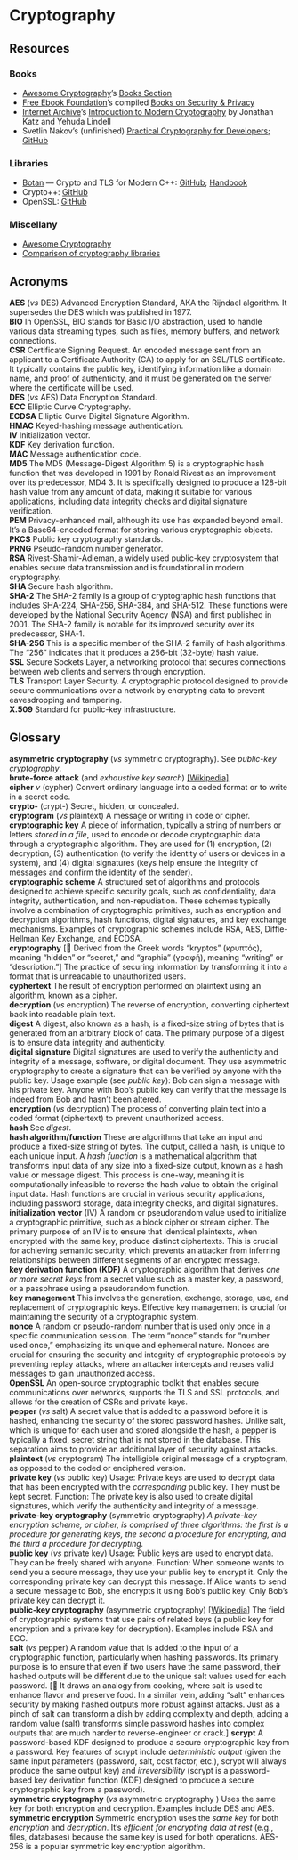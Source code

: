 # Cryptography

## Resources

### Books

- [Awesome Cryptography](https://github.com/sobolevn/awesome-cryptography)’s [Books Section](https://github.com/sobolevn/awesome-cryptography?tab=readme-ov-file#books)
- [Free Ebook Foundation](https://github.com/EbookFoundation)’s compiled [Books on Security & Privacy](https://github.com/EbookFoundation/free-programming-books/blob/main/books/free-programming-books-subjects.md#security--privacy)
- [Internet Archive](https://archive.org/)’s [Introduction to Modern Cryptography](https://ia600907.us.archive.org/1/items/strategic_intelligence_network/communication/encryption/introduction_to_modern_cryptography.pdf) by Jonathan Katz and Yehuda Lindell
- Svetlin Nakov’s (unfinished) [Practical Cryptography for Developers](https://cryptobook.nakov.com/); [GitHub](https://github.com/nakov/Practical-Cryptography-for-Developers-Book)

### Libraries

- [Botan](https://botan.randombit.net/) — Crypto and TLS for Modern C++: [GitHub](https://github.com/randombit/botan); [Handbook](https://botan.randombit.net/handbook/)
- Crypto++: [GitHub](https://github.com/weidai11/cryptopp)
- OpenSSL: [GitHub](https://github.com/openssl/openssl)

### Miscellany

- [Awesome Cryptography](https://github.com/sobolevn/awesome-cryptography)
- [Comparison of cryptography libraries](https://en.wikipedia.org/wiki/Comparison_of_cryptography_libraries)

## Acronyms

__AES__ (_vs_ DES) Advanced Encryption Standard, AKA the Rijndael algorithm. It supersedes the DES which was published in 1977.  
__BIO__ In OpenSSL, BIO stands for Basic I/O abstraction, used to handle various data streaming types, such as files, memory buffers, and network connections.  
__CSR__ Certificate Signing Request. An encoded message sent from an applicant to a Certificate Authority (CA) to apply for an SSL/TLS certificate. It typically contains the public key, identifying information like a domain name, and proof of authenticity, and it must be generated on the server where the certificate will be used.  
__DES__ (_vs_ AES) Data Encryption Standard.  
__ECC__ Elliptic Curve Cryptography.  
__ECDSA__ Elliptic Curve Digital Signature Algorithm.  
__HMAC__ Keyed-hashing message authentication.  
__IV__ Initialization vector.  
__KDF__ Key derivation function.  
__MAC__ Message authentication code.  
__MD5__ The MD5 (Message-Digest Algorithm 5) is a cryptographic hash function that was developed in 1991 by Ronald Rivest as an improvement over its predecessor, MD4 3. It is specifically designed to produce a 128-bit hash value from any amount of data, making it suitable for various applications, including data integrity checks and digital signature verification.  
__PEM__ Privacy-enhanced mail, although its use has expanded beyond email. It’s a Base64-encoded format for storing various cryptographic objects.  
__PKCS__ Public key cryptography standards.  
__PRNG__ Pseudo-random number generator.  
__RSA__ Rivest-Shamir-Adleman, a widely used public-key cryptosystem that enables secure data transmission and is foundational in modern cryptography.  
__SHA__ Secure hash algorithm.  
__SHA-2__ The SHA-2 family is a group of cryptographic hash functions that includes SHA-224, SHA-256, SHA-384, and SHA-512. These functions were developed by the National Security Agency (NSA) and first published in 2001. The SHA-2 family is notable for its improved security over its predecessor, SHA-1.  
__SHA-256__ This is a specific member of the SHA-2 family of hash algorithms. The “256” indicates that it produces a 256-bit (32-byte) hash value.  
__SSL__ Secure Sockets Layer, a networking protocol that secures connections between web clients and servers through encryption.  
__TLS__ Transport Layer Security. A cryptographic protocol designed to provide secure communications over a network by encrypting data to prevent eavesdropping and tampering.  
__X.509__	Standard for public-key infrastructure.  

## Glossary

__asymmetric cryptography__ (_vs_ symmetric cryptography). See _public-key cryptography_.  
__brute-force attack__ (and _exhaustive key search_) [[Wikipedia]](https://en.wikipedia.org/wiki/Brute-force_attack)  
__cipher__ _v_ (cypher) Convert ordinary language into a coded format or to write in a secret code.   
__crypto-__ (crypt-) Secret, hidden, or concealed.  
__cryptogram__ (_vs_ plaintext) A message or writing in code or cipher.  
__cryptographic key__ A piece of information, typically a string of numbers or letters _stored in a file_, used to encode or decode cryptographic data through a cryptographic algorithm. They are used for (1) encryption, (2) decryption, (3) authentication (to verify the identity of users or devices in a system), and (4) digital signatures (keys help ensure the integrity of messages and confirm the identity of the sender).  
__cryptographic scheme__ A structured set of algorithms and protocols designed to achieve specific security goals, such as confidentiality, data integrity, authentication, and non-repudiation. These schemes typically involve a combination of cryptographic primitives, such as encryption and decryption algorithms, hash functions, digital signatures, and key exchange mechanisms. Examples of cryptographic schemes include RSA, AES, Diffie-Hellman Key Exchange, and ECDSA.  
__cryptography__ [:scroll: Derived from the Greek words “kryptos” (κρυπτός), meaning “hidden” or “secret,” and “graphia” (γραφή), meaning “writing” or “description.”] The practice of securing information by transforming it into a format that is unreadable to unauthorized users.  
__cyphertext__ The result of encryption performed on plaintext using an algorithm, known as a cipher.  
__decryption__ (_vs_ encryption) The reverse of encryption, converting ciphertext back into readable plain text.  
__digest__ A digest, also known as a hash, is a fixed-size string of bytes that is generated from an arbitrary block of data. The primary purpose of a digest is to ensure data integrity and authenticity.  
__digital signature__ Digital signatures are used to verify the authenticity and integrity of a message, software, or digital document. They use asymmetric cryptography to create a signature that can be verified by anyone with the public key. Usage example (see _public key_): Bob can sign a message with his private key. Anyone with Bob’s public key can verify that the message is indeed from Bob and hasn’t been altered.  
__encryption__ (_vs_ decryption) The process of converting plain text into a coded format (ciphertext) to prevent unauthorized access.  
__hash__ See _digest_.  
__hash algorithm/function__ These are algorithms that take an input and produce a fixed-size string of bytes. The output, called a hash, is unique to each unique input. A _hash function_ is a mathematical algorithm that transforms input data of any size into a fixed-size output, known as a hash value or message digest. This process is one-way, meaning it is computationally infeasible to reverse the hash value to obtain the original input data. Hash functions are crucial in various security applications, including password storage, data integrity checks, and digital signatures.  
__initialization vector__ (IV) A random or pseudorandom value used to initialize a cryptographic primitive, such as a block cipher or stream cipher. The primary purpose of an IV is to ensure that identical plaintexts, when encrypted with the same key, produce distinct ciphertexts. This is crucial for achieving semantic security, which prevents an attacker from inferring relationships between different segments of an encrypted message.  
__key derivation function (KDF)__ A cryptographic algorithm that derives _one or more secret keys_ from a secret value such as a master key, a password, or a passphrase using a pseudorandom function.  
__key management__ This involves the generation, exchange, storage, use, and replacement of cryptographic keys. Effective key management is crucial for maintaining the security of a cryptographic system.  
__nonce__ A random or pseudo-random number that is used only once in a specific communication session. The term “nonce” stands for “number used once,” emphasizing its unique and ephemeral nature. Nonces are crucial for ensuring the security and integrity of cryptographic protocols by preventing replay attacks, where an attacker intercepts and reuses valid messages to gain unauthorized access.  
__OpenSSL__ An open-source cryptographic toolkit that enables secure communications over networks, supports the TLS and SSL protocols, and allows for the creation of CSRs and private keys.  
__pepper__ (_vs_ salt) A secret value that is added to a password before it is hashed, enhancing the security of the stored password hashes. Unlike salt, which is unique for each user and stored alongside the hash, a pepper is typically a fixed, secret string that is not stored in the database. This separation aims to provide an additional layer of security against attacks.  
__plaintext__ (_vs_ cryptogram) The intelligible original message of a cryptogram, as opposed to the coded or enciphered version.  
__private key__ (_vs_ public key) Usage: Private keys are used to decrypt data that has been encrypted with the _corresponding_ public key. They must be kept secret. Function: The private key is also used to create digital signatures, which verify the authenticity and integrity of a message.  
__private-key cryptography__ (symmetric cryptography) _A private-key encryption scheme, or cipher, is comprised of three algorithms: the first is a procedure for generating keys, the second a procedure for encrypting, and the third a procedure for decrypting._  
__public key__ (_vs_ private key) Usage: Public keys are used to encrypt data. They can be freely shared with anyone. Function: When someone wants to send you a secure message, they use your public key to encrypt it. Only the corresponding private key can decrypt this message. If Alice wants to send a secure message to Bob, she encrypts it using Bob’s public key. Only Bob’s private key can decrypt it.  
__public-key cryptography__ (asymmetric cryptography) [[Wikipedia](https://en.wikipedia.org/wiki/Public-key_cryptography)] The field of cryptographic systems that use pairs of related keys (a public key for encryption and a private key for decryption). Examples include RSA and ECC.  
__salt__ (_vs_ pepper) A random value that is added to the input of a cryptographic function, particularly when hashing passwords. Its primary purpose is to ensure that even if two users have the same password, their hashed outputs will be different due to the unique salt values used for each password. [:scroll: It draws an analogy from cooking, where salt is used to enhance flavor and preserve food. In a similar vein, adding “salt” enhances security by making hashed outputs more robust against attacks. Just as a pinch of salt can transform a dish by adding complexity and depth, adding a random value (salt) transforms simple password hashes into complex outputs that are much harder to reverse-engineer or crack.]
__scrypt__ A password-based KDF designed to produce a secure cryptographic key from a password. Key features of scrypt include _deterministic output_ (given the same input parameters (password, salt, cost factor, etc.), scrypt will always produce the same output key) and _irreversibility_ (scrypt is a password-based key derivation function (KDF) designed to produce a secure cryptographic key from a password).  
__symmetric cryptography__ (_vs_ asymmetric cryptography ) Uses the same key for both encryption and decryption. Examples include DES and AES.  
__symmetric encryption__ Symmetric encryption uses the _same key_ for both _encryption_ and _decryption_. It’s _efficient for encrypting data at rest_ (e.g., files, databases) because the same key is used for both operations. AES-256 is a popular symmetric key encryption algorithm.  